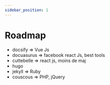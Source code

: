 ```yaml
---
sidebar_position: 1
---
```


Roadmap
=======

- docsify => Vue Js
- docuasurus => facebook react Js, best tools
- cuttebelle => react js, moins de maj
- hugo
- jekyll => Ruby
- couscous => PHP, jQuery